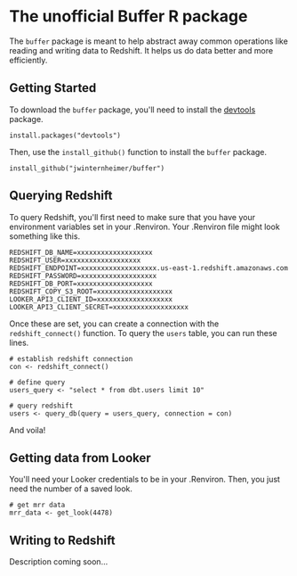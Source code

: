# The unofficial Buffer R package
The `buffer` package is meant to help abstract away common operations like reading and writing data to Redshift. It helps us do data better and more efficiently.

## Getting Started
To download the `buffer` package, you'll need to install the [devtools](https://www.rstudio.com/products/rpackages/devtools/) package.

```
install.packages("devtools")
```

Then, use the `install_github()` function to install the `buffer` package.

```
install_github("jwinternheimer/buffer")
```

## Querying Redshift
To query Redshift, you'll first need to make sure that you have your environment variables set in your .Renviron. Your .Renviron file might look something like this.

```
REDSHIFT_DB_NAME=xxxxxxxxxxxxxxxxxxx
REDSHIFT_USER=xxxxxxxxxxxxxxxxxxx
REDSHIFT_ENDPOINT=xxxxxxxxxxxxxxxxxxx.us-east-1.redshift.amazonaws.com
REDSHIFT_PASSWORD=xxxxxxxxxxxxxxxxxxx
REDSHIFT_DB_PORT=xxxxxxxxxxxxxxxxxxx
REDSHIFT_COPY_S3_ROOT=xxxxxxxxxxxxxxxxxxx
LOOKER_API3_CLIENT_ID=xxxxxxxxxxxxxxxxxxx
LOOKER_API3_CLIENT_SECRET=xxxxxxxxxxxxxxxxxxx
```

Once these are set, you can create a connection with the `redshift_connect()` function. To query the `users` table, you can run these lines.

```
# establish redshift connection
con <- redshift_connect()

# define query
users_query <- "select * from dbt.users limit 10"

# query redshift
users <- query_db(query = users_query, connection = con)
```

And voila!

## Getting data from Looker
You'll need your Looker credentials to be in your .Renviron. Then, you just need the number of a saved look.

```
# get mrr data
mrr_data <- get_look(4478)
```

## Writing to Redshift
Description coming soon...

